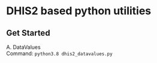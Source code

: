 # DHIS2 based python utilities

## Get Started

A. DataValues
<br>
Command: `python3.8 dhis2_datavalues.py`
